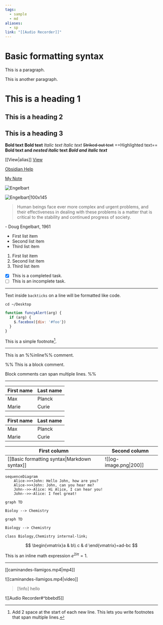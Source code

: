 ```yaml
---
tags:
  - sample
  - md
aliases:
  - sp
link: "[[Audio Recorder]]"
---
```

# Basic formatting syntax

This is a paragraph.

This is another paragraph.

# This is a heading 1
## This is a heading 2
## This is a heading 3

**Bold text**
__Bold text__
*Italic text*
_Italic text_
~~Striked out text~~
==Highlighted text==
**Bold text and _nested italic_ text**
***Bold and italic text***

[[View|alias]]
[View](View)

[Obsidian Help](https://help.obsidian.md)

[My Note](<obsidian://open?vault=MainVault&file=My Note.md>)

![Engelbart](https://history-computer.com/ModernComputer/Basis/images/Engelbart.jpg)

![Engelbart|100x145](https://history-computer.com/ModernComputer/Basis/images/Engelbart.jpg)

> Human beings face ever more complex and urgent problems, and their effectiveness in dealing with these problems is a matter that is critical to the stability and continued progress of society.

\- Doug Engelbart, 1961


- First list item
- Second list item
- Third list item

1. First list item
2. Second list item
3. Third list item

- [x] This is a completed task.
- [ ] This is an incomplete task.

***

Text inside `backticks` on a line will be formatted like code.

```
cd ~/Desktop
```

```js
function funcyAlert(arg) {
  if (arg) {
    $.facebox({div: '#foo'})
  }
}
```

This is a simple footnote[^2].

[^1]: This is the referenced text.
[^2]: Add 2 space at the start of each new line.
  This lets you write footnotes that span multiple lines.
  [^note]: Named footnotes still appear as numbers, but can make it easier to identify and link references.

---

This is an %%inline%% comment.

%%
This is a block comment.

Block comments can span multiple lines.
%%

- - -

| First name | Last name |
| ---- | ---- |
| Max | Planck |
| Marie | Curie |

 First name | Last name 
 ---- | ---- 
 Max | Planck 
 Marie | Curie 

First column | Second column
-- | -- 
[[Basic formatting syntax\|Markdown syntax]] | ![[og-image.png\|200]]


```mermaid
sequenceDiagram
	Alice->>+John: Hello John, how are you? 
	Alice->>+John: John, can you hear me? 
	John-->>-Alice: Hi Alice, I can hear you! 
	John-->>-Alice: I feel great! 
```

```mermaid
graph TD

Bioloy --> Chemistry
```

```mermaid
graph TD

Biology --> Chemistry

class Biology,Chemistry internal-link;
```

$$
\begin{vmatrix}a & b\\
c & d
\end{vmatrix}=ad-bc
$$

This is an inline math expression $e^{2i\pi} = 1$.

---

[[caminandes-llamigos.mp4|mp4]]

![[caminandes-llamigos.mp4|video]]

> [!info]
> hello

![[Audio Recorder#^bbebd5]]

